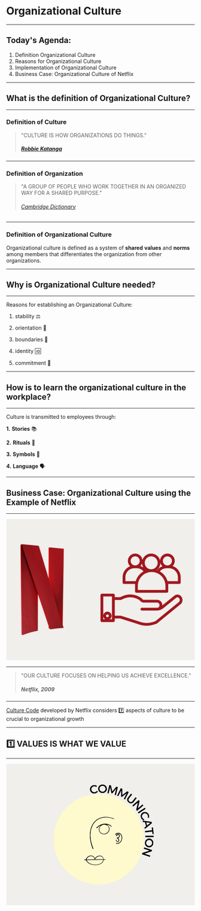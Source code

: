 # Organizational Culture 

----

## Today's Agenda:
1. Definition Organizational Culture
2. Reasons for Organizational Culture
3. Implementation of Organizational Culture
4. Business Case: Organizational Culture of Netflix

----

## What is the definition of Organizational Culture?

----

### Definition of Culture

> "CULTURE IS HOW ORGANIZATIONS DO THINGS." 
>
>  ##### [Robbie Katanga](https://hbr.org/2013/05/what-is-organizational-culture)

----

### Definition of Organization


> "A GROUP OF PEOPLE WHO WORK TOGETHER IN AN ORGANIZED WAY FOR A SHARED PURPOSE." 
>
> ###### [Cambridge Dictionary](https://dictionary.cambridge.org/dictionary/english/organization)

----

### Definition of Organizational Culture

Organizational culture is defined as a system of __shared__ __values__ and __norms__ among members that differentiates the organization from other organizations.


----

## Why is Organizational Culture needed?

----

Reasons for establishing an Organizational Culture:

1. stability ⚖️

2. orientation 🧭 

3.  boundaries 🚧

4. identity 🆔

5. commitment 🤝

----

## How is to learn the organizational culture in the workplace?

---

Culture is transmitted to employees through:

__1.__ __Stories__ 📚

__2.__ __Rituals__ 🎁

__3.__ __Symbols__ 🔣

__4.__ __Language__ 🗣️


----

## Business Case: Organizational Culture using the Example of Netflix

----
![Organizational Culture Netflix](Introduction_Netflix.png)

----

> "OUR CULTURE FOCUSES ON HELPING US ACHIEVE EXCELLENCE."
>
> ##### Netflix, 2009


----

[Culture Code](https://www.slideshare.net/reed2001/culture-1798664) developed by Netflix considers 7️⃣ aspects of culture to be crucial to organizational growth

---

## 1️⃣ VALUES IS WHAT WE VALUE

---

![Communication](Communication.jpg)